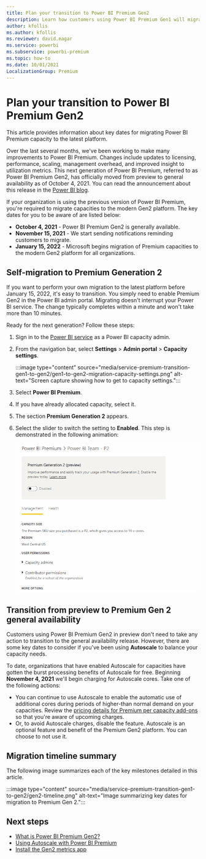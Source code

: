```yaml
---
title: Plan your transition to Power BI Premium Gen2
description: Learn how customers using Power BI Premium Gen1 will migrate to Premium Gen2 and key dates to plan for.
author: kfollis   
ms.author: kfollis
ms.reviewer: david.magar
ms.service: powerbi
ms.subservice: powerbi-premium
ms.topic: how-to
ms.date: 10/01/2021
LocalizationGroup: Premium
---
```


# Plan your transition to Power BI Premium Gen2

This article provides information about key dates for migrating Power BI Premium capacity to the latest platform.

Over the last several months, we've been working to make many improvements to Power BI Premium. Changes include updates to licensing, performance, scaling, management overhead, and improved insight to utilization metrics. This next generation of Power BI Premium, referred to as Power BI Premium Gen2, has officially moved from preview to general availability as of October 4, 2021. You can read the announcement about this release in the [Power BI blog](https://powerbi.microsoft.com/blog/).

If your organization is using the previous version of Power BI Premium, you're required to migrate capacities to the modern Gen2 platform. The key dates for you to be aware of are listed below:

* **October 4, 2021** - Power BI Premium Gen2 is generally available.
* **November 15, 2021** - We start sending notifications reminding customers to migrate.
* **January 15, 2022** - Microsoft begins migration of Premium capacities to the modern Gen2 platform for all organizations.

## Self-migration to Premium Generation 2

If you want to perform your own migration to the latest platform before January 15, 2022, it's easy to transition. You simply need to enable Premium Gen2 in the Power BI admin portal. Migrating doesn't interrupt your Power BI service. The change typically completes within a minute and won't take more than 10 minutes.

Ready for the next generation? Follow these steps:

1.  Sign in to the [Power BI service](https://app.powerbi.com) as a Power BI capacity admin.
1. From the navigation bar, select **Settings** > **Admin portal** > **Capacity settings**.

    :::image type="content" source="media/service-premium-transition-gen1-to-gen2/gen1-to-gen2-migration-capacity-settings.png" alt-text="Screen capture showing how to get to capacity settings.":::

1. Select **Power BI Premium**.
1. If you have already allocated capacity, select it.
1. The section **Premium Generation 2** appears.
1. Select the slider to switch the setting to **Enabled**. This step is demonstrated in the following animation:

    ![Enabling Premium Generation 2](media/service-premium-what-is/enable-premium-gen2.gif#lightbox) 

## Transition from preview to Premium Gen 2 general availability

Customers using Power BI Premium Gen2 in preview don't need to take any action to transition to the general availability release. However, there are some key dates to consider if you've been using **Autoscale** to balance your capacity needs.

To date, organizations that have enabled Autoscale for capacities have gotten the burst processing benefits of Autoscale for free. Beginning **November 4, 2021** we'll begin charging for Autoscale cores. Take one of the following actions:

* You can continue to use Autoscale to enable the automatic use of additional cores during periods of higher-than normal demand on your capacities. Review the [pricing details for Premium per capacity add-ons](https://powerbi.microsoft.com/pricing/#premium-add-on-card-autoscale) so that you're aware of upcoming charges.
* Or, to avoid Autoscale charges, disable the feature. Autoscale is an optional feature and benefit of the Premium Gen2 platform. You can choose to not use it.

## Migration timeline summary

The following image summarizes each of the key milestones detailed in this article.

  :::image type="content" source="media/service-premium-transition-gen1-to-gen2/gen2-timeline.png" alt-text="Image summarizing key dates for migration to Premium Gen 2.":::

## Next steps

* [What is Power BI Premium Gen2?](service-premium-gen2-what-is.md)
* [Using Autoscale with Power BI Premium](service-premium-auto-scale.md)
* [Install the Gen2 metrics app](service-premium-install-gen2-app.md)
